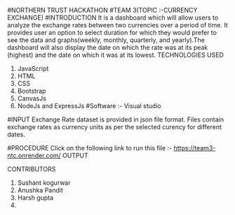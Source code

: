 #NORTHERN TRUST HACKATHON
#TEAM 3(TOPIC :-CURRENCY EXCHANGE)
#INTRODUCTION
It is a dashboard which will allow users to analyze the exchange rates between two currencies over a period of time. It provides user an option  to select duration for which they would prefer to see the data and graphs(weekly, monthly, quarterly, and yearly).The dashboard will also display the date on which the rate was at its peak (highest) and the date on which it was at its lowest.
TECHNOLOGIES USED
1.	JavaScript
2.	HTML
3.	CSS
4.	Bootstrap
5.	CanvasJs
6.	NodeJs and ExpressJs
#Software :- Visual studio

#INPUT
Exchange Rate dataset is provided in json file format. Files contain exchange rates as currency units as per the selected curency for different dates.



#PROCEDURE
Click on the following link to run this file :- https://team3-ntc.onrender.com/
OUTPUT













   CONTRIBUTORS 
1.	Sushant kogurwar
2.	Anushka Pandit
3.	Harsh gupta
4.	
